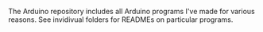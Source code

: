 The Arduino repository includes all Arduino programs I've made for various reasons. See invidivual folders for READMEs on particular programs.
